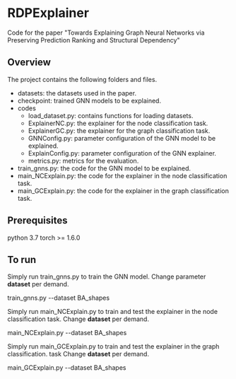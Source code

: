 # RDPExplainer
Code for the paper "Towards Explaining Graph Neural Networks via Preserving Prediction Ranking and Structural Dependency"

## Overview
The project contains the following folders and files.
- datasets:  the datasets used in the paper.
- checkpoint: trained GNN models to be explained.
- codes
	- load_dataset.py: contains functions for loading datasets.
	- ExplainerNC.py: the explainer for the node classification task.
	- ExplainerGC.py: the explainer for the graph classification task.
	- GNNConfig.py:  parameter configuration of the GNN model to be explained.
	- ExplainConfig.py: parameter configuration of the GNN explainer.
	- metrics.py:  metrics for the evaluation.
- train_gnns.py: the code for the GNN model to be explained.
- main_NCExplain.py: the code for the explainer in the node classification task.
- main_GCExplain.py: the code for the explainer in the graph classification task.

## Prerequisites
python   3.7
torch >= 1.6.0

## To run
Simply run train_gnns.py to train the GNN model. Change parameter **dataset** per demand.

train_gnns.py --dataset BA_shapes

Simply run main_NCExplain.py to train and test the explainer in the node classification task. Change **dataset** per demand.

main_NCExplain.py --dataset BA_shapes

Simply run main_GCExplain.py to train and test the explainer in the graph classification. task Change **dataset** per demand.

main_GCExplain.py --dataset BA_shapes
